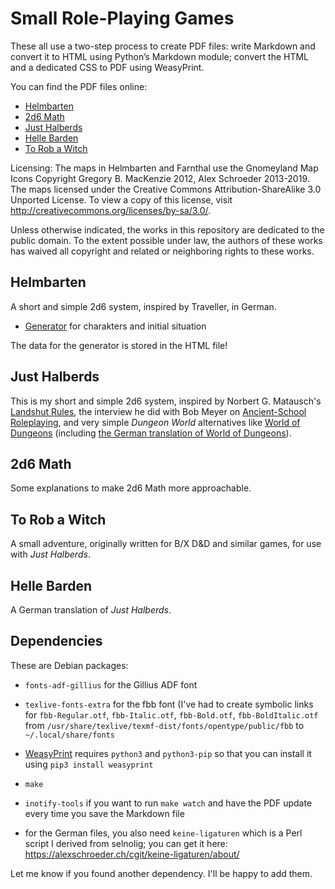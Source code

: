 # Small Role-Playing Games

These all use a two-step process to create PDF files: write Markdown
and convert it to HTML using Python’s Markdown module; convert the
HTML and a dedicated CSS to PDF using WeasyPrint.

You can find the PDF files online:

* [Helmbarten](https://alexschroeder.ch/pdfs/Helmbarten.pdf)
* [2d6 Math](https://alexschroeder.ch/pdfs/2d6-Math.pdf)
* [Just Halberds](https://alexschroeder.ch/pdfs/Just-Halberds.pdf)
* [Helle Barden](https://alexschroeder.ch/pdfs/Helle-Barden.pdf)
* [To Rob a Witch](https://alexschroeder.ch/pdfs/To-Rob-A-Witch.pdf)

Licensing: The maps in Helmbarten and Farnthal use the Gnomeyland Map
Icons Copyright Gregory B. MacKenzie 2012, Alex Schroeder 2013-2019.
The maps licensed under the Creative Commons Attribution-ShareAlike
3.0 Unported License. To view a copy of this license, visit
http://creativecommons.org/licenses/by-sa/3.0/.

Unless otherwise indicated, the works in this repository are dedicated
to the public domain. To the extent possible under law, the authors of
these works has waived all copyright and related or neighboring rights
to these works.

## Helmbarten

A short and simple 2d6 system, inspired by Traveller, in German.

* [Generator](https://campaignwiki.org/helmbarten/) for charakters and
  initial situation

The data for the generator is stored in the HTML file!

## Just Halberds

This is my short and simple 2d6 system, inspired by
Norbert G. Matausch's
[Landshut Rules](https://darkwormcolt.blogspot.com/p/landshut-rules.html),
the interview he did with Bob Meyer on
[Ancient-School Roleplaying](https://darkwormcolt.blogspot.com/2020/03/ancient-school-roleplaying-exclusive.html),
and very simple *Dungeon World* alternatives like
[World of Dungeons](https://alexschroeder.ch/pdfs/World%20of%20Dungeons%20(black%20&%20white).pdf)
(including
[the German translation of World of Dungeons](https://alexschroeder.ch/pdfs/Wold%20of%20Dungeons%20(Deutsch).pdf)).

## 2d6 Math

Some explanations to make 2d6 Math more approachable.

## To Rob a Witch

A small adventure, originally written for B/X D&D and similar games,
for use with *Just Halberds*.

## Helle Barden

A German translation of *Just Halberds*.

## Dependencies

These are Debian packages:

* `fonts-adf-gillius` for the Gillius ADF font

* `texlive-fonts-extra` for the fbb font (I've had to create symbolic
  links for `fbb-Regular.otf`, `fbb-Italic.otf`, `fbb-Bold.otf`,
  `fbb-BoldItalic.otf` from
  `/usr/share/texlive/texmf-dist/fonts/opentype/public/fbb` to
  `~/.local/share/fonts`
  
* [WeasyPrint](https:/pypi.orgprojectWeasyPrint) requires `python3`
  and `python3-pip` so that you can install it using `pip3 install
  weasyprint`
  
* `make`

* `inotify-tools` if you want to run `make watch` and have the PDF
  update every time you save the Markdown file

* for the German files, you also need `keine-ligaturen` which is a
  Perl script I derived from selnolig; you can get it here:
  https://alexschroeder.ch/cgit/keine-ligaturen/about/

Let me know if you found another dependency. I'll be happy to add
them.
